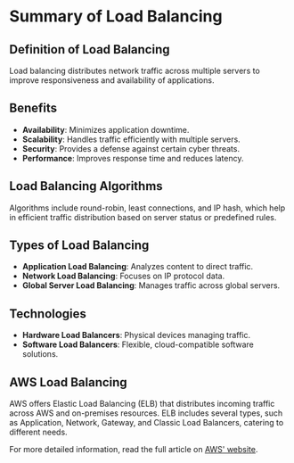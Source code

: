 # Summary of Load Balancing

## Definition of Load Balancing
Load balancing distributes network traffic across multiple servers to improve responsiveness and availability of applications.

## Benefits
- **Availability**: Minimizes application downtime.
- **Scalability**: Handles traffic efficiently with multiple servers.
- **Security**: Provides a defense against certain cyber threats.
- **Performance**: Improves response time and reduces latency.

## Load Balancing Algorithms
Algorithms include round-robin, least connections, and IP hash, which help in efficient traffic distribution based on server status or predefined rules.

## Types of Load Balancing
- **Application Load Balancing**: Analyzes content to direct traffic.
- **Network Load Balancing**: Focuses on IP protocol data.
- **Global Server Load Balancing**: Manages traffic across global servers.

## Technologies
- **Hardware Load Balancers**: Physical devices managing traffic.
- **Software Load Balancers**: Flexible, cloud-compatible software solutions.

## AWS Load Balancing
AWS offers Elastic Load Balancing (ELB) that distributes incoming traffic across AWS and on-premises resources. ELB includes several types, such as Application, Network, Gateway, and Classic Load Balancers, catering to different needs.

For more detailed information, read the full article on [AWS' website](https://aws.amazon.com/what-is/load-balancing/).
